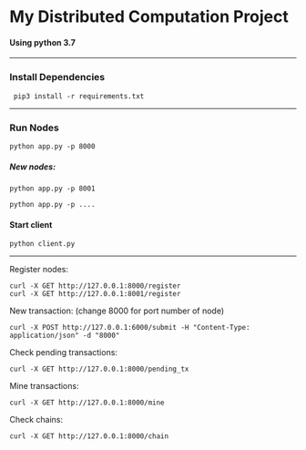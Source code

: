 # My Distributed Computation Project

#### Using python 3.7

---

### Install Dependencies

```
 pip3 install -r requirements.txt
```
---
### Run Nodes

````
python app.py -p 8000
````
##### New nodes:
````
python app.py -p 8001

python app.py -p ....
````

#### Start client
````
python client.py
````
---
Register nodes:
````
curl -X GET http://127.0.0.1:8000/register
curl -X GET http://127.0.0.1:8001/register
````
New transaction: (change 8000 for port number of node)
````
curl -X POST http://127.0.0.1:6000/submit -H "Content-Type: application/json" -d "8000"
````
Check pending transactions:
````
curl -X GET http://127.0.0.1:8000/pending_tx
````
Mine transactions:
````
curl -X GET http://127.0.0.1:8000/mine
````
Check chains:
````
curl -X GET http://127.0.0.1:8000/chain
````